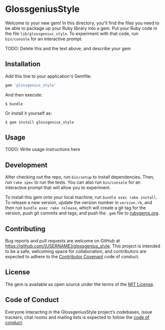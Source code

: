 # GlossgeniusStyle

Welcome to your new gem! In this directory, you'll find the files you need to be able to package up your Ruby library into a gem. Put your Ruby code in the file `lib/glossgenius_style`. To experiment with that code, run `bin/console` for an interactive prompt.

TODO: Delete this and the text above, and describe your gem

## Installation

Add this line to your application's Gemfile:

```ruby
gem 'glossgenius_style'
```

And then execute:

    $ bundle

Or install it yourself as:

    $ gem install glossgenius_style

## Usage

TODO: Write usage instructions here

## Development

After checking out the repo, run `bin/setup` to install dependencies. Then, run `rake spec` to run the tests. You can also run `bin/console` for an interactive prompt that will allow you to experiment.

To install this gem onto your local machine, run `bundle exec rake install`. To release a new version, update the version number in `version.rb`, and then run `bundle exec rake release`, which will create a git tag for the version, push git commits and tags, and push the `.gem` file to [rubygems.org](https://rubygems.org).

## Contributing

Bug reports and pull requests are welcome on GitHub at https://github.com/[USERNAME]/glossgenius_style. This project is intended to be a safe, welcoming space for collaboration, and contributors are expected to adhere to the [Contributor Covenant](http://contributor-covenant.org) code of conduct.

## License

The gem is available as open source under the terms of the [MIT License](https://opensource.org/licenses/MIT).

## Code of Conduct

Everyone interacting in the GlossgeniusStyle project’s codebases, issue trackers, chat rooms and mailing lists is expected to follow the [code of conduct](https://github.com/[USERNAME]/glossgenius_style/blob/master/CODE_OF_CONDUCT.md).
